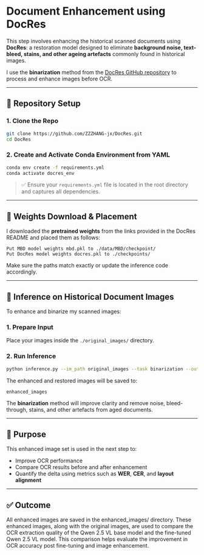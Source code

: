 # Document Enhancement using DocRes

This step involves enhancing the historical scanned documents using **DocRes**: a restoration model designed to eliminate **background noise, text-bleed, stains, and other ageing artefacts** commonly found in historical images.

I use the **binarization** method from the [DocRes GitHub repository](https://github.com/ZZZHANG-jx/DocRes) to process and enhance images before OCR.

---

## 🐞 Repository Setup

### 1. Clone the Repo

```bash
git clone https://github.com/ZZZHANG-jx/DocRes.git
cd DocRes
```

### 2. Create and Activate Conda Environment from YAML

```bash
conda env create -f requirements.yml
conda activate docres_env
```

> ✅ Ensure your `requirements.yml` file is located in the root directory and captures all dependencies.

---

## 📂 Weights Download & Placement

I downloaded the **pretrained weights** from the links provided in the DocRes README and placed them as follows:

```
Put MBD model weights mbd.pkl to ./data/MBD/checkpoint/
Put DocRes model weights docres.pkl to ./checkpoints/
```

Make sure the paths match exactly or update the inference code accordingly.

---

## 🧠 Inference on Historical Document Images

To enhance and binarize my scanned images:

### 1. Prepare Input

Place your images inside the `./original_images/` directory.

### 2. Run Inference

```bash
python inference.py --im_path original_images --task binarization --out_folder enhanced_images
```

The enhanced and restored images will be saved to:

```
enhanced_images
```

The **binarization** method will improve clarity and remove noise, bleed-through, stains, and other artefacts from aged documents.

---

## 🔄 Purpose

This enhanced image set is used in the next step to:

* Improve OCR performance
* Compare OCR results before and after enhancement
* Quantify the delta using metrics such as **WER**, **CER**, and **layout alignment**

---

## ✅ Outcome

All enhanced images are saved in the enhanced_images/ directory. These enhanced images, along with the original images, are used to compare the OCR extraction quality of the Qwen 2.5 VL base model and the fine-tuned Qwen 2.5 VL model. This comparison helps evaluate the improvement in OCR accuracy post fine-tuning and image enhancement.


